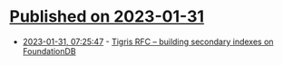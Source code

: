 # [Published on 2023-01-31](index.md)

* [2023-01-31, 07:25:47](https://lobste.rs/s/vltrvj/tigris_rfc_building_secondary_indexes_on) - [Tigris RFC – building secondary indexes on FoundationDB](https://github.com/tigrisdata/tigris/blob/main/docs/rfcs/001-secondary-indexes.md)
